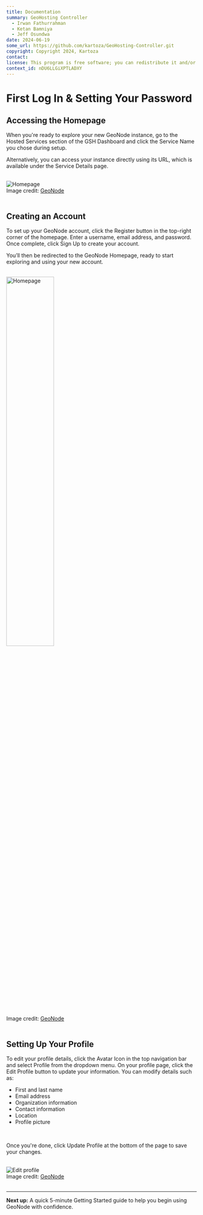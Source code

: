 ```yaml
---
title: Documentation
summary: GeoHosting Controller
  - Irwan Fathurrahman
  - Ketan Bamniya
  - Jeff Osundwa
date: 2024-06-19
some_url: https://github.com/kartoza/GeoHosting-Controller.git
copyright: Copyright 2024, Kartoza
contact:
license: This program is free software; you can redistribute it and/or modify it under the terms of the GNU Affero General Public License as published by the Free Software Foundation; either version 3 of the License, or (at your option) any later version.
context_id: nDU6LLGiXPTLADXY
---
```


# First Log In & Setting Your Password

## Accessing the Homepage

When you're ready to explore your new GeoNode instance, go to the <span class="ui-page-label">Hosted Services</span> section of the GSH Dashboard and click the <span class="ui-generic-label">Service Name</span> you chose during setup.

Alternatively, you can access your instance directly using its URL, which is available under the <span class="ui-page-label">Service Details</span> page.

<br>

<div class="image-with-caption">
  <img src="../../img/geonode-img-5.png" alt="Homepage">
  <div class="caption">
    Image credit: <a href="https://geonode.org/" target="_blank">GeoNode</a>
  </div>
</div>

<br>

## Creating an Account

To set up your GeoNode account, click the <span class="ui-generic-label">Register</span> button in the top-right corner of the homepage. Enter a username, email address, and password. Once complete, click <span class="ui-generic-label">Sign Up</span> to create your account.

You’ll then be redirected to the GeoNode <span class="ui-page-label">Homepage</span>, ready to start exploring and using your new account.

<br>

<div class="image-with-caption">
  <img src="../../img/geonode-img-7.png" alt="Homepage" style="width: 50%;">
  <div class="caption">
    Image credit: <a href="https://geonode.org/" target="_blank">GeoNode</a>
  </div>
</div>

<br>

## Setting Up Your Profile

To edit your profile details, click the <span class="ui-generic-label">Avatar Icon</span> in the top navigation bar and select <span class="ui-generic-label">Profile</span> from the dropdown menu. On your profile page, click the <span class="ui-generic-label">Edit Profile</span> button to update your information. You can modify details such as:

- First and last name
- Email address
- Organization information
- Contact information
- Location
- Profile picture

<br>

Once you're done, click <span class="ui-generic-label">Update Profile</span> at the bottom of the page to save your changes.

<br>

<div class="image-with-caption">
  <img src="../../img/geonode-img-10.png" alt="Edit profile">
  <div class="caption">
    Image credit: <a href="https://geonode.org/" target="_blank">GeoNode</a>
  </div>
</div>

<br>

---

**Next up:** A quick 5-minute Getting Started guide to help you begin using GeoNode with confidence.

<br>
